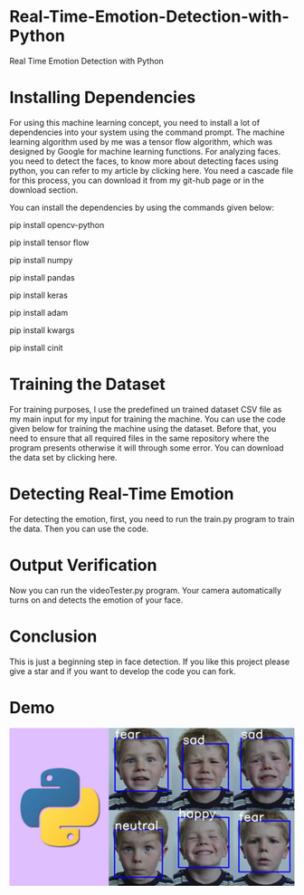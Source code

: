 # Real-Time-Emotion-Detection-with-Python
Real Time Emotion Detection with Python
# Installing Dependencies
For using this machine learning concept, you need to install a lot of dependencies into your system using the command prompt. The machine learning algorithm used by me was a tensor flow algorithm, which was designed by Google for machine learning functions. For analyzing faces. you need to detect the faces, to know more about detecting faces using python, you can refer to my article by clicking here. You need a cascade file for this process, you can download it from my git-hub page or in the download section.

You can install the dependencies by using the commands given below:

pip install opencv-python  

pip install tensor flow  

pip install numpy  

pip install pandas  

pip install keras  

pip install adam  

pip install kwargs  

pip install cinit  

# Training the Dataset
For training purposes, I use the predefined un trained dataset CSV file as my main input for my input for training the machine. You can use the code given below for training the machine using the dataset. Before that, you need to ensure that all required files in the same repository where the program presents otherwise it will through some error. You can download the data set by clicking here.
# Detecting Real-Time Emotion
For detecting the emotion, first, you need to run the train.py program to train the data. Then you can use the code.

# Output Verification
Now you can run the videoTester.py program. Your camera automatically turns on and detects the emotion of your face.

# Conclusion
This is just a beginning step in face detection. If you like this project please give a star and if you want to develop the code you can fork.
# Demo 
![](Images/normal.jpg)
